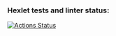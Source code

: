 ### Hexlet tests and linter status:
[![Actions Status](https://github.com/dandary/js-oop-project-62/actions/workflows/hexlet-check.yml/badge.svg)](https://github.com/dandary/js-oop-project-62/actions)


